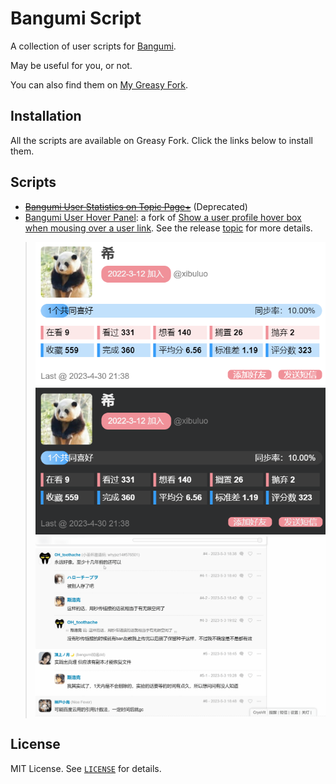# Bangumi Script

A collection of user scripts for [Bangumi](https://bgm.tv/).

May be useful for you, or not.

You can also find them on [My Greasy Fork](https://greasyfork.org/zh-CN/users/957869-cryovit).

## Installation

All the scripts are available on Greasy Fork. Click the links below to install them.

## Scripts

* ~~[Bangumi User Statistics on Topic Page+](https://greasyfork.org/zh-CN/scripts/465469-bangumi-user-statstics-on-topic-page)~~ (Deprecated)
* [Bangumi User Hover Panel](https://greasyfork.org/zh-CN/scripts/465490-bangumi-user-hover-panel): a fork of [Show a user profile hover box when mousing over a user link](https://bgm.tv/dev/app/953). See the release [topic](https://bgm.tv/group/topic/381318) for more details.

> ![Hover Panel Light](/assets/hover-panel-light.png)
> ![Hover Panel Dark](/assets/hover-panel-dark.png)
> ![Hover Panel Usage](/assets/hover-panel.gif)

## License

MIT License. See [`LICENSE`](LICENSE) for details.

